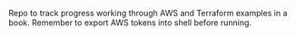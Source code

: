 Repo to track progress working through AWS and Terraform examples in a book. Remember to export AWS tokens into shell before running.
